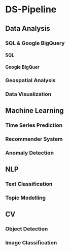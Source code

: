 # DS-Pipeline

## Data Analysis
### SQL & Google BigQuery
#### SQL
#### Google BigQuer

### Geospatial Analysis

### Data Visualization


## Machine Learning
### Time Series Prediction

### Recommender System

### Anomaly Detection


## NLP
### Text Classification
### Topic Modelling

## CV
### Object Detection
### Image Classification

